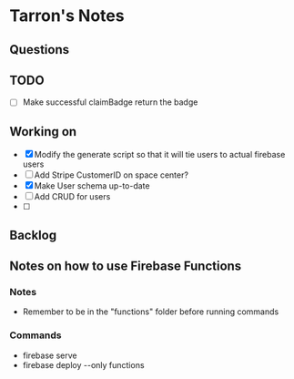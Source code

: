 # Tarron's Notes

## Questions

## TODO

- [ ] Make successful claimBadge return the badge

## Working on

- [x] Modify the generate script so that it will tie users to actual firebase users
- [ ] Add Stripe CustomerID on space center?
- [x] Make User schema up-to-date
- [ ] Add CRUD for users
- [ ]

## Backlog

## Notes on how to use Firebase Functions

### Notes

- Remember to be in the "functions" folder before running commands

### Commands

- firebase serve
- firebase deploy --only functions
